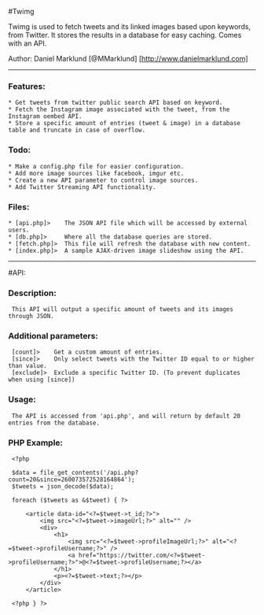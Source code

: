 #Twimg

Twimg is used to fetch tweets and its linked images based upon keywords, from Twitter. It stores the results in a database for easy caching. Comes with an API.

Author: Daniel Marklund [@MMarklund] [http://www.danielmarklund.com]

------------------------------

### Features:

    * Get tweets from twitter public search API based on keyword.
    * Fetch the Instagram image associated with the tweet, from the Instagram oembed API.
    * Store a specific amount of entries (tweet & image) in a database table and truncate in case of overflow.

### Todo:

    * Make a config.php file for easier configuration.
    * Add more image sources like facebook, imgur etc.
    * Create a new API parameter to control image sources.
    * Add Twitter Streaming API functionality.

### Files:

    * [api.php]>    The JSON API file which will be accessed by external users.
    * [db.php]>     Where all the database queries are stored.
    * [fetch.php]>  This file will refresh the database with new content.
    * [index.php]>  A sample AJAX-driven image slideshow using the API.

------------------------------

#API:

 ### Description:

     This API will output a specific amount of tweets and its images through JSON.

 ### Additional parameters:

     [count]>    Get a custom amount of entries.
     [since]>    Only select tweets with the Twitter ID equal to or higher than value.
     [exclude]>  Exclude a specific Twitter ID. (To prevent duplicates when using [since])

 ### Usage:

     The API is accessed from 'api.php', and will return by default 20 entries from the database.

 ### PHP Example:

     <?php

     $data = file_get_contents('/api.php?count=20&since=260073572528164864');
     $tweets = json_decode($data);

     foreach ($tweets as &$tweet) { ?>

         <article data-id="<?=$tweet->t_id;?>">
             <img src="<?=$tweet->imageUrl;?>" alt="" />
             <div>
                 <h1>
                     <img src="<?=$tweet->profileImageUrl;?>" alt="<?=$tweet->profileUsername;?>" />
                     <a href="https://twitter.com/<?=$tweet->profileUsername;?>">@<?=$tweet->profileUsername;?></a>
                 </h1>
                 <p><?=$tweet->text;?></p>
             </div>
         </article>
     
     <?php } ?>